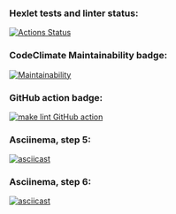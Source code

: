 ### Hexlet tests and linter status:
[![Actions Status](https://github.com/Serggi0/python-project-lvl1/workflows/hexlet-check/badge.svg)](https://github.com/Serggi0/python-project-lvl1/actions)

### CodeClimate Maintainability badge:
[![Maintainability](https://api.codeclimate.com/v1/badges/a99a88d28ad37a79dbf6/maintainability)](https://codeclimate.com/github/codeclimate/codeclimate/maintainability)

### GitHub action badge:
[![make lint GitHub action](https://github.com/Serggi0/python-project-lvl1/workflows/make%20lint%20GitHub%20action/badge.svg)](https://github.com/Serggi0/python-project-lvl1/actions)

### Asciinema, step 5:
[![asciicast](https://asciinema.org/a/bQJjRwy5Bn8VgJZHnmiUPFBZP.svg)](https://asciinema.org/a/bQJjRwy5Bn8VgJZHnmiUPFBZP)

### Asciinema, step 6:
[![asciicast](https://asciinema.org/a/376276.svg)](https://asciinema.org/a/376276)
